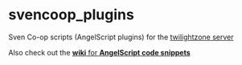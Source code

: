 # svencoop_plugins
Sven Co-op scripts (AngelScript plugins) for the [twilightzone server](http://twlz.lifeisabug.com/)

Also check out the [**wiki** for **AngelScript code snippets**](https://github.com/incognico/svencoop_plugins/wiki/Code-Snippets)
